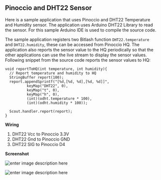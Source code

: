 Pinoccio and DHT22 Sensor
-------------------------

Here is a sample application that uses Pinoccio and DHT22 Temperature and Humidity sensor. The application uses Arduino DHT22 Library to read the sensor. For this sample Arduino IDE is used to compile the source code.

The sample application registers two Bitlash function `DHT22.temperature` and `DHT22.humidity`, these can be accessed from Pinoccio HQ. The application also reports the sensor value to the HQ periodically so that the other applications can use the live stream to display the sensor values. Following snippet from the source code reports the sensor values to HQ:

    void reportToHQ(int temperature, int humidity){
      // Report temperature and humidity to HQ
      StringBuffer report(100);
      report.appendSprintf("[%d,[%d, %d],[%d, %d]]",
              keyMap("DHT22", 0),
              keyMap("t", 0),
              keyMap("h", 0),
              (int)(odht.temperature * 100),
              (int)(odht.humidity * 100));
              
      Scout.handler.report(report); 
    }
    
**Wiring**

 1. DHT22 Vcc to Pinoccio 3.3V 
 2. DHT22 Gnd to Pinoccio GND 
 3. DHT22 SIG to Pinoccio D4
 
**Screenshot**

![enter image description here][1]

![enter image description here][2]


  [1]: https://raw.githubusercontent.com/krvarma/DHT_Pinoccio/master/screenshot/hq.png
  [2]: https://raw.githubusercontent.com/krvarma/DHT_Pinoccio/master/screenshot/stream.png
